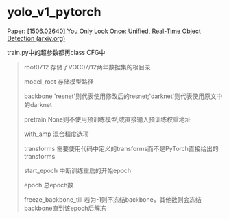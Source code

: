 # yolo_v1_pytorch
Paper: [[1506.02640] You Only Look Once: Unified, Real-Time Object Detection (arxiv.org)](https://arxiv.org/abs/1506.02640)

train.py中的超参数都再class CFG中
> root0712 存储了VOC07/12两年数据集的根目录
> 
> model_root 存储模型路径
> 
> backbone 'resnet'则代表使用修改后的resnet;'darknet'则代表使用原文中的darknet
> 
> pretrain None则不使用预训练模型;或直接输入预训练权重地址
> 
> with_amp 混合精度选项
> 
> transforms 需要使用代码中定义的transforms而不是PyTorch直接给出的transforms
> 
> start_epoch 中断训练重启的开始epoch
> 
> epoch 总epoch数
> 
> freeze_backbone_till 若为-1则不冻结backbone，其他数则会冻结backbone直到该epoch后解冻
> 
